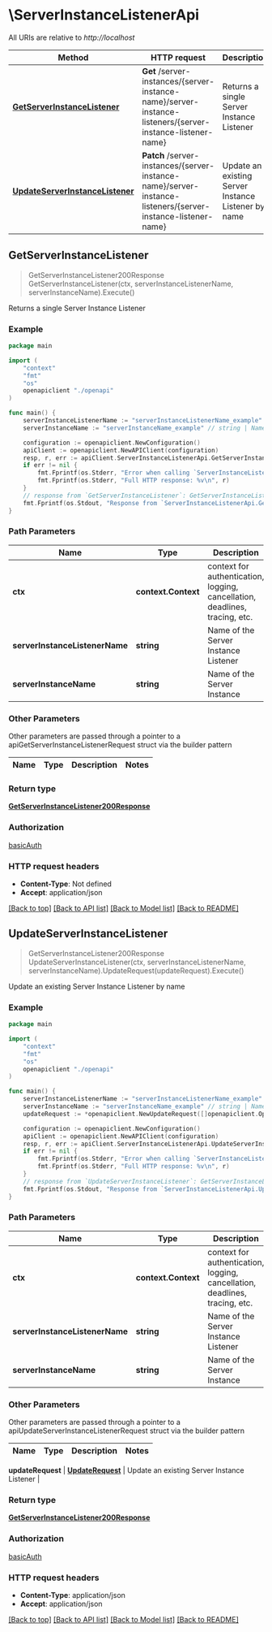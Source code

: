 # \ServerInstanceListenerApi

All URIs are relative to *http://localhost*

Method | HTTP request | Description
------------- | ------------- | -------------
[**GetServerInstanceListener**](ServerInstanceListenerApi.md#GetServerInstanceListener) | **Get** /server-instances/{server-instance-name}/server-instance-listeners/{server-instance-listener-name} | Returns a single Server Instance Listener
[**UpdateServerInstanceListener**](ServerInstanceListenerApi.md#UpdateServerInstanceListener) | **Patch** /server-instances/{server-instance-name}/server-instance-listeners/{server-instance-listener-name} | Update an existing Server Instance Listener by name



## GetServerInstanceListener

> GetServerInstanceListener200Response GetServerInstanceListener(ctx, serverInstanceListenerName, serverInstanceName).Execute()

Returns a single Server Instance Listener

### Example

```go
package main

import (
    "context"
    "fmt"
    "os"
    openapiclient "./openapi"
)

func main() {
    serverInstanceListenerName := "serverInstanceListenerName_example" // string | Name of the Server Instance Listener
    serverInstanceName := "serverInstanceName_example" // string | Name of the Server Instance

    configuration := openapiclient.NewConfiguration()
    apiClient := openapiclient.NewAPIClient(configuration)
    resp, r, err := apiClient.ServerInstanceListenerApi.GetServerInstanceListener(context.Background(), serverInstanceListenerName, serverInstanceName).Execute()
    if err != nil {
        fmt.Fprintf(os.Stderr, "Error when calling `ServerInstanceListenerApi.GetServerInstanceListener``: %v\n", err)
        fmt.Fprintf(os.Stderr, "Full HTTP response: %v\n", r)
    }
    // response from `GetServerInstanceListener`: GetServerInstanceListener200Response
    fmt.Fprintf(os.Stdout, "Response from `ServerInstanceListenerApi.GetServerInstanceListener`: %v\n", resp)
}
```

### Path Parameters


Name | Type | Description  | Notes
------------- | ------------- | ------------- | -------------
**ctx** | **context.Context** | context for authentication, logging, cancellation, deadlines, tracing, etc.
**serverInstanceListenerName** | **string** | Name of the Server Instance Listener | 
**serverInstanceName** | **string** | Name of the Server Instance | 

### Other Parameters

Other parameters are passed through a pointer to a apiGetServerInstanceListenerRequest struct via the builder pattern


Name | Type | Description  | Notes
------------- | ------------- | ------------- | -------------



### Return type

[**GetServerInstanceListener200Response**](GetServerInstanceListener200Response.md)

### Authorization

[basicAuth](../README.md#basicAuth)

### HTTP request headers

- **Content-Type**: Not defined
- **Accept**: application/json

[[Back to top]](#) [[Back to API list]](../README.md#documentation-for-api-endpoints)
[[Back to Model list]](../README.md#documentation-for-models)
[[Back to README]](../README.md)


## UpdateServerInstanceListener

> GetServerInstanceListener200Response UpdateServerInstanceListener(ctx, serverInstanceListenerName, serverInstanceName).UpdateRequest(updateRequest).Execute()

Update an existing Server Instance Listener by name

### Example

```go
package main

import (
    "context"
    "fmt"
    "os"
    openapiclient "./openapi"
)

func main() {
    serverInstanceListenerName := "serverInstanceListenerName_example" // string | Name of the Server Instance Listener
    serverInstanceName := "serverInstanceName_example" // string | Name of the Server Instance
    updateRequest := *openapiclient.NewUpdateRequest([]openapiclient.Operation{*openapiclient.NewOperation(openapiclient.EnumOperation("add"), "Path_example")}) // UpdateRequest | Update an existing Server Instance Listener

    configuration := openapiclient.NewConfiguration()
    apiClient := openapiclient.NewAPIClient(configuration)
    resp, r, err := apiClient.ServerInstanceListenerApi.UpdateServerInstanceListener(context.Background(), serverInstanceListenerName, serverInstanceName).UpdateRequest(updateRequest).Execute()
    if err != nil {
        fmt.Fprintf(os.Stderr, "Error when calling `ServerInstanceListenerApi.UpdateServerInstanceListener``: %v\n", err)
        fmt.Fprintf(os.Stderr, "Full HTTP response: %v\n", r)
    }
    // response from `UpdateServerInstanceListener`: GetServerInstanceListener200Response
    fmt.Fprintf(os.Stdout, "Response from `ServerInstanceListenerApi.UpdateServerInstanceListener`: %v\n", resp)
}
```

### Path Parameters


Name | Type | Description  | Notes
------------- | ------------- | ------------- | -------------
**ctx** | **context.Context** | context for authentication, logging, cancellation, deadlines, tracing, etc.
**serverInstanceListenerName** | **string** | Name of the Server Instance Listener | 
**serverInstanceName** | **string** | Name of the Server Instance | 

### Other Parameters

Other parameters are passed through a pointer to a apiUpdateServerInstanceListenerRequest struct via the builder pattern


Name | Type | Description  | Notes
------------- | ------------- | ------------- | -------------


 **updateRequest** | [**UpdateRequest**](UpdateRequest.md) | Update an existing Server Instance Listener | 

### Return type

[**GetServerInstanceListener200Response**](GetServerInstanceListener200Response.md)

### Authorization

[basicAuth](../README.md#basicAuth)

### HTTP request headers

- **Content-Type**: application/json
- **Accept**: application/json

[[Back to top]](#) [[Back to API list]](../README.md#documentation-for-api-endpoints)
[[Back to Model list]](../README.md#documentation-for-models)
[[Back to README]](../README.md)

